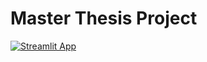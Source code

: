 # Master Thesis Project

[![Streamlit App](https://static.streamlit.io/badges/streamlit_badge_black_white.svg)](https://share.streamlit.io/rzepkka/master_thesis/main/app.py)
